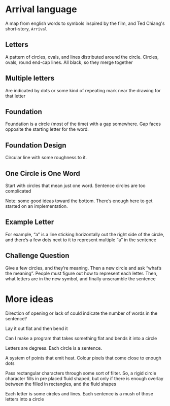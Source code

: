 # Arrival language

A map from english words to symbols inspired by the film, and Ted Chiang's short-story, `Arrival`

## Letters

A pattern of circles, ovals, and lines distributed around the circle. Circles, ovals, round end-cap lines. All black, so they merge together

## Multiple letters

Are indicated by dots or some kind of repeating mark near the drawing for that letter

## Foundation

Foundation is a circle (most of the time) with a gap somewhere. Gap faces opposite the starting letter for the word.

## Foundation Design

Circular line with some roughness to it.

## One Circle is One Word

Start with circles that mean just one word. Sentence circles are too complicated

Note: some good ideas toward the bottom. There’s enough here to get started on an implementation.

## Example Letter

For example, “a” is a line sticking horizontally out the right side of the circle, and there’s a few dots next to it to represent multiple “a” in the sentence

## Challenge Question

Give a few circles, and they’re meaning. Then a new circle and ask “what’s the meaning”. People must figure out how to represent each letter. Then, what letters are in the new symbol, and finally unscramble the sentence


# More ideas

Direction of opening or lack of could indicate the number of words in the sentence?

Lay it out flat and then bend it

Can I make a program that takes something flat and bends it into a circle

Letters are degrees. Each circle is a sentence.

A system of points that emit heat. Colour pixels that come close to enough dots

Pass rectangular characters through some sort of filter. So, a rigid circle character fills in pre placed fluid shaped, but only if there is enough overlay between the filled in rectangles, and the fluid shapes

Each letter is some circles and lines. Each sentence is a mush of those letters into a circle

